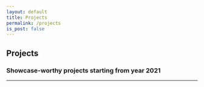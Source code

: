```yaml
---
layout: default
title: Projects
permalink: /projects
is_post: false
---
```


## Projects

### Showcase-worthy projects starting from year 2021

<hr>
